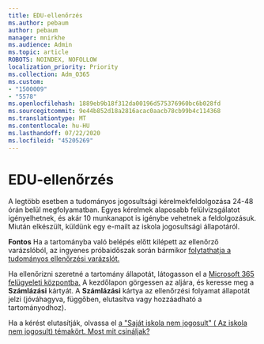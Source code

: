 ```yaml
---
title: EDU-ellenőrzés
ms.author: pebaum
author: pebaum
manager: mnirkhe
ms.audience: Admin
ms.topic: article
ROBOTS: NOINDEX, NOFOLLOW
localization_priority: Priority
ms.collection: Adm_O365
ms.custom:
- "1500009"
- "5578"
ms.openlocfilehash: 1889eb9b18f312da00196d575376960bc6b028fd
ms.sourcegitcommit: 9e44b852d18a2816acac0aacb78cb99b4c114368
ms.translationtype: MT
ms.contentlocale: hu-HU
ms.lasthandoff: 07/22/2020
ms.locfileid: "45205269"
---
```

# <a name="edu-verification"></a>EDU-ellenőrzés

A legtöbb esetben a tudományos jogosultsági kérelmekfeldolgozása 24-48 órán belül megfolyamatban. Egyes kérelmek alaposabb felülvizsgálatot igényelhetnek, és akár 10 munkanapot is igénybe vehetnek a feldolgozásuk. Miután elkészült, küldünk egy e-mailt az iskola jogosultsági állapotáról.

**Fontos** Ha a tartományba való belépés előtt kilépett az ellenőrző varázslóból, az ingyenes próbaidőszak során bármikor [folytathatja a tudományos ellenőrzési varázslót.](https://go.microsoft.com/fwlink/p/?linkid=2135255)

Ha ellenőrizni szeretné a tartomány állapotát, látogasson el a [Microsoft 365 felügyeleti központba.](https://go.microsoft.com/fwlink/p/?linkid=2024339) A kezdőlapon görgessen az aljára, és keresse meg a **Számlázási** kártyát. A **Számlázási** kártya az ellenőrzési folyamat állapotát jelzi (jóváhagyva, függőben, elutasítva vagy hozzáadható a tartományodhoz).

Ha a kérést elutasítják, olvassa el [a "Saját iskola nem jogosult" ( Az iskola nem jogosult) témakört. Most mit csináljak?](https://docs.microsoft.com/microsoft-365/commerce/subscriptions/verify-academic-eligibility#my-school-isnt-eligible-what-do-i-do-now)